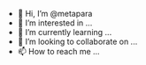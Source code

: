 - 👋 Hi, I’m @metapara
- 👀 I’m interested in ...
- 🌱 I’m currently learning ...
- 💞️ I’m looking to collaborate on ...
- 📫 How to reach me ...

<!---
metapara/metapara is a ✨ special ✨ repository because its `README.md` (this file) appears on your GitHub profile.
You can click the Preview link to take a look at your changes.
--->
